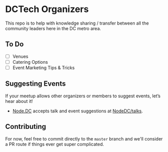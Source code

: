 # DCTech Organizers

This repo is to help with knowledge sharing / transfer between all the community leaders here in the DC metro area.

## To Do

*   [ ] Venues
*   [ ] Catering Options
*   [ ] Event Marketing Tips & Tricks

## Suggesting Events

If your meetup allows other organizers or members to suggest events, let’s hear about it!

- [Node.DC](https://www.meetup.com/node-dc/) accepts talk and event suggestions at [NodeDC/talks](https://github.com/NodeDC/talks).

## Contributing

For now, feel free to commit directly to the `master` branch and we'll consider a PR route if things ever get super complicated.
